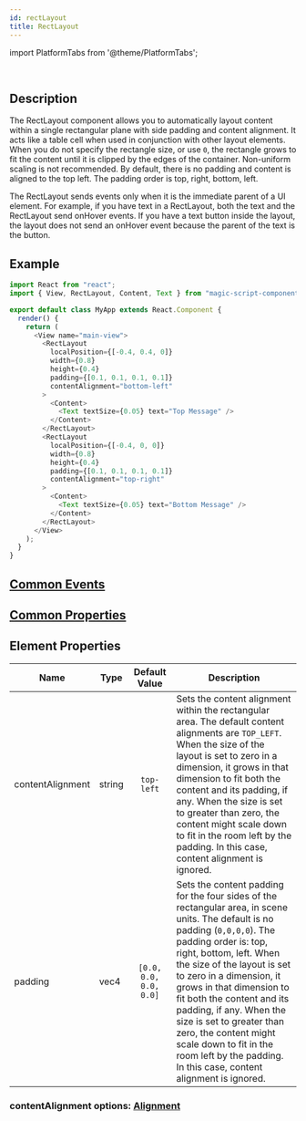 ```yaml
---
id: rectLayout
title: RectLayout
---
```


import PlatformTabs from '@theme/PlatformTabs';

<PlatformTabs component='rectlayout' />​

## Description

The RectLayout component allows you to automatically layout content within a single rectangular plane with side padding and content alignment. It acts like a table cell when used in conjunction with other layout elements. When you do not specify the rectangle size, or use `0`, the rectangle grows to fit the content until it is clipped by the edges of the container. Non-uniform scaling is not recommended. By default, there is no padding and content is aligned to the top left. The padding order is top, right, bottom, left.

The RectLayout sends events only when it is the immediate parent of a UI element. For example, if you have text in a RectLayout, both the text and the RectLayout send onHover events. If you have a text button inside the layout, the layout does not send an onHover event because the parent of the text is the button.

## Example

```javascript
import React from "react";
import { View, RectLayout, Content, Text } from "magic-script-components";

export default class MyApp extends React.Component {
  render() {
    return (
      <View name="main-view">
        <RectLayout
          localPosition={[-0.4, 0.4, 0]}
          width={0.8}
          height={0.4}
          padding={[0.1, 0.1, 0.1, 0.1]}
          contentAlignment="bottom-left"
        >
          <Content>
            <Text textSize={0.05} text="Top Message" />
          </Content>
        </RectLayout>
        <RectLayout
          localPosition={[-0.4, 0, 0]}
          width={0.8}
          height={0.4}
          padding={[0.1, 0.1, 0.1, 0.1]}
          contentAlignment="top-right"
        >
          <Content>
            <Text textSize={0.05} text="Bottom Message" />
          </Content>
        </RectLayout>
      </View>
    );
  }
}
```

## [Common Events](../events/CommonEvents.md)

## [Common Properties](../types/Properties.md)

## Element Properties

| Name             | Type   |     Default Value      | Description                                                                                                                                                                                                                                                                                                                                                                                                                                                                    |
| ---------------- | ------ | :--------------------: | ------------------------------------------------------------------------------------------------------------------------------------------------------------------------------------------------------------------------------------------------------------------------------------------------------------------------------------------------------------------------------------------------------------------------------------------------------------------------------ |
| contentAlignment | string |       `top-left`       | Sets the content alignment within the rectangular area. The default content alignments are `TOP_LEFT`. When the size of the layout is set to zero in a dimension, it grows in that dimension to fit both the content and its padding, if any. When the size is set to greater than zero, the content might scale down to fit in the room left by the padding. In this case, content alignment is ignored.                                                                      |
| padding          | vec4   | `[0.0, 0.0, 0.0, 0.0]` | Sets the content padding for the four sides of the rectangular area, in scene units. The default is no padding (`0,0,0,0`). The padding order is: top, right, bottom, left. When the size of the layout is set to zero in a dimension, it grows in that dimension to fit both the content and its padding, if any. When the size is set to greater than zero, the content might scale down to fit in the room left by the padding. In this case, content alignment is ignored. |

### contentAlignment options: [Alignment](../types/Alignment.md)
